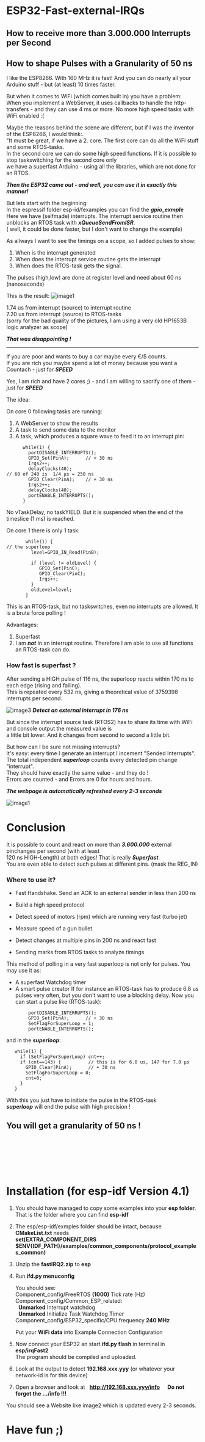# ESP32-Fast-external-IRQs
## How to receive more than 3.000.000 Interrupts per Second
## How to shape Pulses with a Granularity of 50 ns

I like the ESP8266. With 160 MHz it is fast! And you can do nearly all your Arduino stuff - but (at least) 10 times faster.

But when it comes to WiFi (which comes built in) you have a problem:<br>
When you implement a WebServer, it uses callbacks to handle the http-transfers - and they can use 4 ms or more.
No more high speed tasks with WiFi enabled :(

Maybe the reasons behind the scene are different, but if I was the inventor of the ESP8266, I would think:.<br>
"It must be great, if we have a 2. core. The first core can do all the WiFi stuff and some RTOS-tasks.<br>
In the second core we can do some high speed functions. If it is possible to stop taskswitching for the second core only<br>
we have a superfast Arduino - using all the libraries, which are not done for an RTOS.<br>

***Then the ESP32 came out - and well, you can use it in exactly this manner!***<br>

But lets start with the beginning:<br>
In the espressif folder esp-id/fexamples you can find  the ***gpio_exmple***<br>
Here we have (selfmade) interrupts. The interrupt service routine then unblocks an RTOS task with ***xQueueSendFromISR***.<br>
( well, it could be done faster, but I don't want to change the example)

As allways  I want to see the timings on a scope, so I added pulses to show:
1) When is the interrupt generated
2) When does the interrupt service routine gets the interrupt
3) When does the RTOS-task gets the signal.

The pulses (high,low) are done at register level and need about 60 ns (nanoseconds)
 
This is the result:
 ![image1](./image1.jpg?raw=true "gpio example")

1.74 us from interrupt (source) to interrupt routine<br>
7.20 us from interrupt (source) to RTOS-tasks<br>
(sorry for the bad quality of the pictures, I am using a very old HP1653B logic analyzer as scope)

***That was disappointing !***

----------------
If you are poor and wants to buy a car maybe every €/$ counts.<br>
If you are rich you maybe spend a lot of money because you want a Countach - just for ***SPEED***<br>

Yes, I am rich and have 2 cores ;)  - and I am willing to sacrify one of them - just for ***SPEED***

The idea:

On core 0 following tasks are running:

1) A WebServer to show the results
2) A task to send some data to the monitor
3) A task, which produces a square wave to feed it to an interrupt pin:
```
      while(1) {
        portDISABLE_INTERRUPTS();
        GPIO_Set(PinA);      // + 30 ns
        Irqs2++;
        delayClocks(40);                                                // 60 of 240 is  1/4 µs = 250 ns
        GPIO_Clear(PinA);    // + 30 ns
        Irqs2++;
        delayClocks(40);
        portENABLE_INTERRUPTS();
      }
```      
No vTaskDelay, no taskYIELD. But it is suspended when the end of the timeslice (1 ms) is reached. 


On core 1 there is only 1 task:
```
       while(1) {                                                       // the superloop
         level=GPIO_IN_Read(PinB);                                      
         
         if (level != oldLevel) {
            GPIO_Set(PinC);
            GPIO_Clear(PinC);
            Irqs++;
         }
         oldLevel=level;
       }
```

This is an RTOS-task, but no taskswitches, even no interrupts are allowed. It is a brute force polling !<br>

Advantages:
1) Superfast
2) I am ***not*** in an interrupt routine. Therefore I am able to use all functions an RTOS-task can do.

### How fast is superfast ?

After sending a  HIGH pulse  of 116 ns, the  superloop  reacts within 170 ns to each edge (rising and falling).<br>
This is repeated every 532 ns, giving a theoretical value of 3759398 interrupts per second.

 ![image3](./image3.jpg?raw=true "Detect an external interrupt in 176 ns")
 ***Detect an external interrupt in 176 ns***

But since the interrupt source task (RTOS2) has to share its time with WiFi and console output the measured value is<br>
a little bit lower. And it changes from second to second a little bit.

But how can I be sure not missing interrupts?<br>
It's easy: every time I generate an interrupt I incement "Sended Interrupts".<br>
The total independent ***superloop*** counts every detected pin change "interrupt".<br>
They should have exactly the same value - and they do !<br>
Errors are counted - and Errors are 0 for hours and hours.

***The webpage is automatically refreshed every 2-3 seconds***

 ![image1](./image2.jpg?raw=true "3.6 Million external Interrupts per Second:")


#  Conclusion
 
It is possible to count and react on more than ***3.600.000*** external pinchanges per second (with at least<br>
120 ns HIGH-Length) at both edges! That is really ***Superfast***.<br>
You are even able to detect such pulses at different pins. (mask the REG_IN)<br>

### Where to use it?

- Fast Handshake. Send an ACK to an external sender in less than 200 ns

- Build a high speed protocol

- Detect speed of motors (rpm) which are running very fast (turbo jet)

- Measure speed of a gun bullet

- Detect changes at multiple pins in 200 ns and react fast

- Sending marks from RTOS tasks to analyze timings

This method of polling in a very fast superloop is not only for pulses.
You may use it as:
- A superfast Watchdog timer
- A smart pulse creator
If for instance an RTOS-task has to produce 6.8 us pulses very often, but you don't want to use a blocking delay.
Now you can start a pulse like (RTOS-task):
```
        portDISABLE_INTERRUPTS();
        GPIO_Set(PinA);      // + 30 ns
        SetFlagForSuperLoop = 1;
        portENABLE_INTERRUPTS();
```
and in the ***superloop***:

```
   while(1) {
     if (SetFlagForSuperLoop) cnt++;
     if (cnt==143) {          // this is for 6.8 us, 147 for 7.0 µs
       GPIO_Clear(PinA);      // + 30 ns
       SetFlagForSuperLoop = 0;
       cnt=0;
     }
   }
```       
With this you just have to initiate the pulse in the RTOS-task<br>
***superloop*** will end the pulse with high precision !<br>

## You will get a granularity of 50 ns !<br>

<br><br><br><br><br>



# Installation (for esp-idf Version 4.1)

1) You should have managed to copy some examples into your **esp folder**. That is the folder where you can find **esp-idf**
2) The esp/esp-idf/exmples folder should be intact, because **CMakeList.txt** needs<br>
   **set(EXTRA_COMPONENT_DIRS $ENV{IDF_PATH}/examples/common_components/protocol_examples_common)**
3) Unzip the **fastIRQ2.zip** to **esp**
4) Run **ifd.py menuconfig**
   
      You should see:<br>
             Component_config/FreeRTOS **(1000)** Tick rate (Hz)<br>
             Component_config/Common_ESP_related:<br>
             &nbsp;&nbsp;**Unmarked** Interrupt watchdog<br>
             &nbsp;&nbsp;**Unmarked** Initialize Task Watchdog Timer<br>
             Component_config/ESP32_specific/CPU frequency **240 MHz**<br>

      Put your **WiFi data** into
             Example Connection Configuration
     
5) Now connect your ESP32 an start **ifd.py flash** in terminal in **esp/irqFast2**<br>
   The program should be compiled and uploaded.<br>
   
6) Look at the output to detect **192.168.xxx.yyy** (or whatever your network-id is for this device)

7) Open a browser and look at&nbsp;&nbsp; **http://192.168.xxx.yyy/info**   &nbsp;&nbsp;&nbsp;&nbsp;**Do not forget the .../info !!!**

You should see a Website like image2 which is updated every 2-3 seconds.

# Have fun ;)


   
